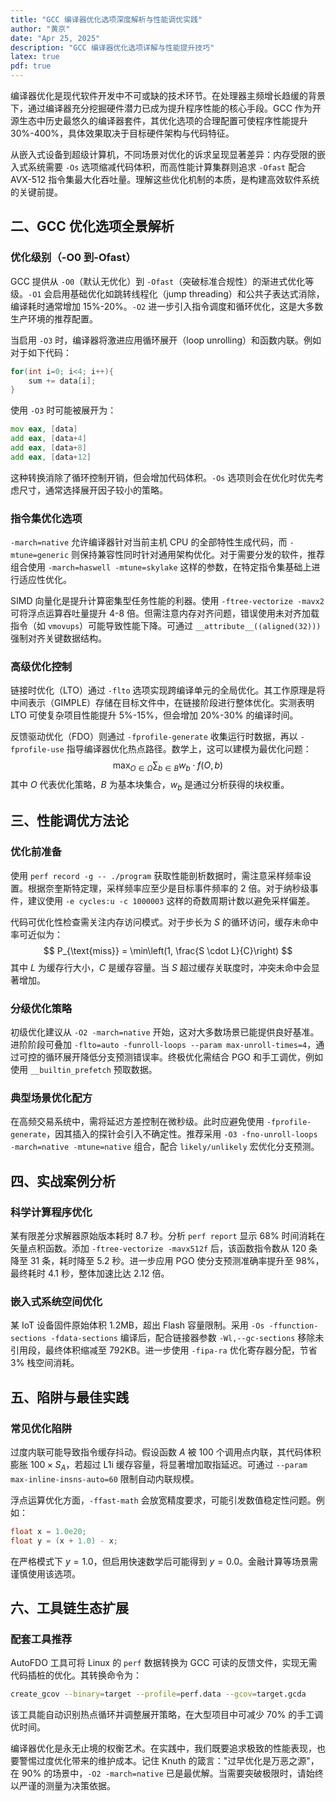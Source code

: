 ```yaml
---
title: "GCC 编译器优化选项深度解析与性能调优实践"
author: "黄京"
date: "Apr 25, 2025"
description: "GCC 编译器优化选项详解与性能提升技巧"
latex: true
pdf: true
---
```


编译器优化是现代软件开发中不可或缺的技术环节。在处理器主频增长趋缓的背景下，通过编译器充分挖掘硬件潜力已成为提升程序性能的核心手段。GCC 作为开源生态中历史最悠久的编译器套件，其优化选项的合理配置可使程序性能提升 30%-400%，具体效果取决于目标硬件架构与代码特征。

从嵌入式设备到超级计算机，不同场景对优化的诉求呈现显著差异：内存受限的嵌入式系统需要 `-Os` 选项缩减代码体积，而高性能计算集群则追求 `-Ofast` 配合 AVX-512 指令集最大化吞吐量。理解这些优化机制的本质，是构建高效软件系统的关键前提。

## 二、GCC 优化选项全景解析  

### 优化级别（-O0 到-Ofast）  
GCC 提供从 `-O0`（默认无优化）到 `-Ofast`（突破标准合规性）的渐进式优化等级。`-O1` 会启用基础优化如跳转线程化（jump threading）和公共子表达式消除，编译耗时通常增加 15%-20%。`-O2` 进一步引入指令调度和循环优化，这是大多数生产环境的推荐配置。  

当启用 `-O3` 时，编译器将激进应用循环展开（loop unrolling）和函数内联。例如对于如下代码：
```c
for(int i=0; i<4; i++){
    sum += data[i];
}
```
使用 `-O3` 时可能被展开为：
```asm
mov eax, [data]
add eax, [data+4]
add eax, [data+8]
add eax, [data+12]
```
这种转换消除了循环控制开销，但会增加代码体积。`-Os` 选项则会在优化时优先考虑尺寸，通常选择展开因子较小的策略。

### 指令集优化选项  
`-march=native` 允许编译器针对当前主机 CPU 的全部特性生成代码，而 `-mtune=generic` 则保持兼容性同时针对通用架构优化。对于需要分发的软件，推荐组合使用 `-march=haswell -mtune=skylake` 这样的参数，在特定指令集基础上进行适应性优化。

SIMD 向量化是提升计算密集型任务性能的利器。使用 `-ftree-vectorize -mavx2` 可将浮点运算吞吐量提升 4-8 倍。但需注意内存对齐问题，错误使用未对齐加载指令（如 `vmovups`）可能导致性能下降。可通过 `__attribute__((aligned(32)))` 强制对齐关键数据结构。

### 高级优化控制  
链接时优化（LTO）通过 `-flto` 选项实现跨编译单元的全局优化。其工作原理是将中间表示（GIMPLE）存储在目标文件中，在链接阶段进行整体优化。实测表明 LTO 可使复杂项目性能提升 5%-15%，但会增加 20%-30% 的编译时间。

反馈驱动优化（FDO）则通过 `-fprofile-generate` 收集运行时数据，再以 `-fprofile-use` 指导编译器优化热点路径。数学上，这可以建模为最优化问题：
$$
\max_{O \in \Omega} \sum_{b \in B} w_b \cdot f(O,b)
$$
其中 $O$ 代表优化策略，$B$ 为基本块集合，$w_b$ 是通过分析获得的块权重。

## 三、性能调优方法论  

### 优化前准备  
使用 `perf record -g -- ./program` 获取性能剖析数据时，需注意采样频率设置。根据奈奎斯特定理，采样频率应至少是目标事件频率的 2 倍。对于纳秒级事件，建议使用 `-e cycles:u -c 1000003` 这样的奇数周期计数以避免采样偏差。

代码可优化性检查需关注内存访问模式。对于步长为 $S$ 的循环访问，缓存未命中率可近似为：
$$
P_{\text{miss}} = \min\left(1, \frac{S \cdot L}{C}\right)
$$
其中 $L$ 为缓存行大小，$C$ 是缓存容量。当 $S$ 超过缓存关联度时，冲突未命中会显著增加。

### 分级优化策略  
初级优化建议从 `-O2 -march=native` 开始，这对大多数场景已能提供良好基准。进阶阶段可叠加 `-flto=auto -funroll-loops --param max-unroll-times=4`，通过可控的循环展开降低分支预测错误率。终极优化需结合 PGO 和手工调优，例如使用 `__builtin_prefetch` 预取数据。

### 典型场景优化配方  
在高频交易系统中，需将延迟方差控制在微秒级。此时应避免使用 `-fprofile-generate`，因其插入的探针会引入不确定性。推荐采用 `-O3 -fno-unroll-loops -march=native -mtune=native` 组合，配合 `likely/unlikely` 宏优化分支预测。

## 四、实战案例分析  

### 科学计算程序优化  
某有限差分求解器原始版本耗时 8.7 秒。分析 `perf report` 显示 68% 时间消耗在矢量点积函数。添加 `-ftree-vectorize -mavx512f` 后，该函数指令数从 120 条降至 31 条，耗时降至 5.2 秒。进一步应用 PGO 使分支预测准确率提升至 98%，最终耗时 4.1 秒，整体加速比达 2.12 倍。

### 嵌入式系统空间优化  
某 IoT 设备固件原始体积 1.2MB，超出 Flash 容量限制。采用 `-Os -ffunction-sections -fdata-sections` 编译后，配合链接器参数 `-Wl,--gc-sections` 移除未引用段，最终体积缩减至 792KB。进一步使用 `-fipa-ra` 优化寄存器分配，节省 3% 栈空间消耗。

## 五、陷阱与最佳实践  

### 常见优化陷阱  
过度内联可能导致指令缓存抖动。假设函数 $A$ 被 100 个调用点内联，其代码体积膨胀 $100 \times S_A$，若超过 L1i 缓存容量，将显著增加取指延迟。可通过 `--param max-inline-insns-auto=60` 限制自动内联规模。

浮点运算优化方面，`-ffast-math` 会放宽精度要求，可能引发数值稳定性问题。例如：
```c
float x = 1.0e20;
float y = (x + 1.0) - x;
```
在严格模式下 $y=1.0$，但启用快速数学后可能得到 $y=0.0$。金融计算等场景需谨慎使用该选项。

## 六、工具链生态扩展  

### 配套工具推荐  
AutoFDO 工具可将 Linux 的 `perf` 数据转换为 GCC 可读的反馈文件，实现无需代码插桩的优化。其转换命令为：
```bash
create_gcov --binary=target --profile=perf.data --gcov=target.gcda
```
该工具能自动识别热点循环并调整展开策略，在大型项目中可减少 70% 的手工调优时间。

编译器优化是永无止境的权衡艺术。在实践中，我们既要追求极致的性能表现，也要警惕过度优化带来的维护成本。记住 Knuth 的箴言："过早优化是万恶之源"，在 90% 的场景中，`-O2 -march=native` 已是最优解。当需要突破极限时，请始终以严谨的测量为决策依据。
